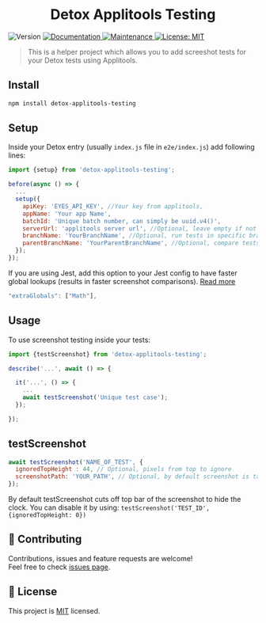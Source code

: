 <h1 align="center">Detox Applitools Testing</h1>
<p>
  <img alt="Version" src="https://img.shields.io/badge/version-1.1.0-blue.svg?cacheSeconds=2592000" />
  <a href="https://github.com/wix/detox-applitools-testing#readme">
    <img alt="Documentation" src="https://img.shields.io/badge/documentation-yes-brightgreen.svg" target="_blank" />
  </a>
  <a href="https://github.com/wix/detox-applitools-testing/graphs/commit-activity">
    <img alt="Maintenance" src="https://img.shields.io/badge/Maintained%3F-yes-green.svg" target="_blank" />
  </a>
  <a href="https://github.com/wix/detox-applitools-testing/blob/master/LICENSE">
    <img alt="License: MIT" src="https://img.shields.io/badge/License-MIT-yellow.svg" target="_blank" />
  </a>
</p>

> This is a helper project which allows you to add screeshot tests for your Detox tests using Applitools.

## Install

```sh
npm install detox-applitools-testing
```
## Setup

Inside your Detox entry (usually `index.js` file in `e2e/index.js`) add following lines:

```javascript
import {setup} from 'detox-applitools-testing';

before(async () => {
  ...
  setup({
    apiKey: 'EYES_API_KEY', //Your key from applitools,
    appName: 'Your app Name',
    batchId: 'Unique batch number, can simply be uuid.v4()',
    serverUrl: 'applitools server url', //Optional, leave empty if not using custom server
    branchName: 'YourBranchName', //Optional, run tests in specific branch. Learn more: https://help.applitools.com/hc/en-us/articles/360007528631-Branches
    parentBranchName: 'YourParentBranchName', //Optional, compare tests against a specific baseline in a different branch. Learn more: https://help.applitools.com/hc/en-us/articles/360007528631-Branches 
  });
});

```

If you are using Jest, add this option to your Jest config to have faster global lookups (results in faster screenshot comparisons). [Read more](https://jestjs.io/docs/en/configuration#extraglobals-arraystring)
```javascript
"extraGlobals": ["Math"],
```

## Usage

To use screenshot testing inside your tests:

```javascript
import {testScreenshot} from 'detox-applitools-testing';

describe('...', await () => {

  it('...', () => {
    ...
    await testScreenshot('Unique test case');
  });

});
```

## testScreenshot
```javascript
await testScreenshot('NAME_OF_TEST', {
  ignoredTopHeight : 44, // Optional, pixels from top to ignore
  screenshotPath: 'YOUR_PATH', // Optional, by default screenshot is taken by Detox
});
```

By default testScreenshot cuts off top bar of the screenshot to hide the clock. You can disable it by using: `testScreenshot('TEST_ID', {ignoredTopHeight: 0})`

## 🤝 Contributing
Contributions, issues and feature requests are welcome!<br />Feel free to check [issues page](https://github.com/wix/detox-applitools-testing/issues).

## 📝 License

This project is [MIT](https://github.com/wix/detox-applitools-testing/blob/master/LICENSE) licensed.
